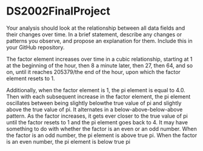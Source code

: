 # DS2002FinalProject

Your analysis should look at the relationship between all data fields and their changes over time. In a brief statement, describe any changes or patterns you observe, and propose an explanation for them. Include this in your GitHub repository.

The factor element increases over time in a cubic relationship, starting at 1 at the beginning of the hour, then 8 a minute later, then 27, then 64, and so on, until it reaches 205379/the end of the hour, upon which the factor element resets to 1. 

Additionally, when the factor element is 1, the pi element is equal to 4.0. Then with each subsequent increase in the factor element, the pi element oscillates between being slightly belowthe true value of pi and slightly above the true value of pi. It alternates in a below-above-below-above pattern. As the factor increases, it gets ever closer to the true value of pi until the factor resets to 1 and the pi element goes back to 4. It may have something to do with whether the factor is an even or an odd number. When the factor is an odd number, the pi element is above true pi. When the factor is an even number, the pi element is below true pi

